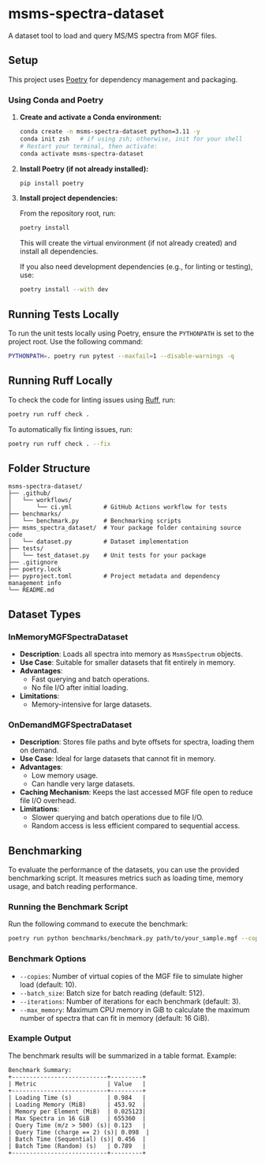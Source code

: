 # msms-spectra-dataset

A dataset tool to load and query MS/MS spectra from MGF files.

## Setup

This project uses [Poetry](https://python-poetry.org/) for dependency management and packaging.

### Using Conda and Poetry

1. **Create and activate a Conda environment:**

   ```bash
   conda create -n msms-spectra-dataset python=3.11 -y
   conda init zsh   # if using zsh; otherwise, init for your shell
   # Restart your terminal, then activate:
   conda activate msms-spectra-dataset
   ```

2. **Install Poetry (if not already installed):**

   ```bash
   pip install poetry
   ```

3. **Install project dependencies:**

   From the repository root, run:

   ```bash
   poetry install
   ```

   This will create the virtual environment (if not already created) and install all dependencies.

   If you also need development dependencies (e.g., for linting or testing), use:

   ```bash
   poetry install --with dev
   ```

## Running Tests Locally

To run the unit tests locally using Poetry, ensure the `PYTHONPATH` is set to the project root. Use the following command:

```bash
PYTHONPATH=. poetry run pytest --maxfail=1 --disable-warnings -q
```

## Running Ruff Locally

To check the code for linting issues using [Ruff](https://github.com/charliermarsh/ruff), run:

```bash
poetry run ruff check .
```

To automatically fix linting issues, run:

```bash
poetry run ruff check . --fix
```

## Folder Structure

```
msms-spectra-dataset/
├── .github/
│   └── workflows/
│       └── ci.yml         # GitHub Actions workflow for tests
├── benchmarks/
│   └── benchmark.py       # Benchmarking scripts
├── msms_spectra_dataset/  # Your package folder containing source code
│   └── dataset.py         # Dataset implementation
├── tests/
│   └── test_dataset.py    # Unit tests for your package
├── .gitignore
├── poetry.lock
├── pyproject.toml         # Project metadata and dependency management info
└── README.md
```

## Dataset Types

### InMemoryMGFSpectraDataset
- **Description**: Loads all spectra into memory as `MsmsSpectrum` objects.
- **Use Case**: Suitable for smaller datasets that fit entirely in memory.
- **Advantages**:
  - Fast querying and batch operations.
  - No file I/O after initial loading.
- **Limitations**:
  - Memory-intensive for large datasets.

### OnDemandMGFSpectraDataset
- **Description**: Stores file paths and byte offsets for spectra, loading them on demand.
- **Use Case**: Ideal for large datasets that cannot fit in memory.
- **Advantages**:
  - Low memory usage.
  - Can handle very large datasets.
- **Caching Mechanism**: Keeps the last accessed MGF file open to reduce file I/O overhead.
- **Limitations**:
  - Slower querying and batch operations due to file I/O.
  - Random access is less efficient compared to sequential access.

## Benchmarking

To evaluate the performance of the datasets, you can use the provided benchmarking script. It measures metrics such as loading time, memory usage, and batch reading performance.

### Running the Benchmark Script

Run the following command to execute the benchmark:

```bash
poetry run python benchmarks/benchmark.py path/to/your_sample.mgf --copies 10 --batch_size 512 --iterations 3 --max_memory 16
```

### Benchmark Options
- `--copies`: Number of virtual copies of the MGF file to simulate higher load (default: 10).
- `--batch_size`: Batch size for batch reading (default: 512).
- `--iterations`: Number of iterations for each benchmark (default: 3).
- `--max_memory`: Maximum CPU memory in GiB to calculate the maximum number of spectra that can fit in memory (default: 16 GiB).

### Example Output

The benchmark results will be summarized in a table format. Example:

```
Benchmark Summary:
+---------------------------+---------+
| Metric                    | Value   |
+---------------------------+---------+
| Loading Time (s)          | 0.984   |
| Loading Memory (MiB)      | 453.92  |
| Memory per Element (MiB)  | 0.025123|
| Max Spectra in 16 GiB     | 655360  |
| Query Time (m/z > 500) (s)| 0.123   |
| Query Time (charge == 2) (s)| 0.098  |
| Batch Time (Sequential) (s)| 0.456  |
| Batch Time (Random) (s)   | 0.789   |
+---------------------------+---------+
```

